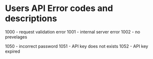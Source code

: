 # Users API Error codes and descriptions


1000 - request validation error
1001 - internal server error
1002 - no prevelages

1050 - incorrect password
1051 - API key does not exists
1052 - API key expired